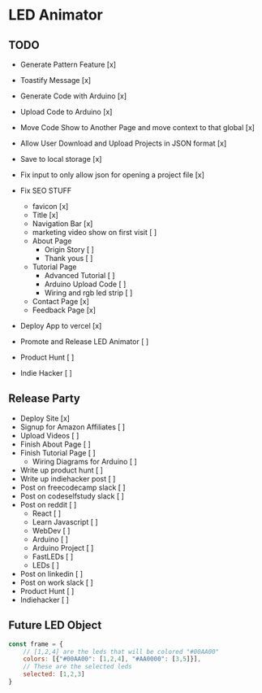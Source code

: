 # LED Animator

## TODO

- Generate Pattern Feature [x]
 - Toastify Message [x]
- Generate Code with Arduino [x]
- Upload Code to Arduino [x]
- Move Code Show to Another Page and move context to that global [x]
- Allow User Download and Upload Projects in JSON format [x]
- Save to local storage [x]
- Fix input to only allow json for opening a project file [x]

- Fix SEO STUFF
  - favicon [x]
  - Title [x]
  - Navigation Bar [x]
  - marketing video show on first visit [ ]
  - About Page
    - Origin Story [ ]
    - Thank yous [ ]
  - Tutorial Page
    - Advanced Tutorial [ ]
    - Arduino Upload Code [ ]
    - Wiring and rgb led strip [ ]
  - Contact Page [x]
  - Feedback Page [x]
- Deploy App to vercel [x]
- Promote and Release LED Animator [ ]
- Product Hunt [ ]
- Indie Hacker [ ]

## Release Party

- Deploy Site [x]
- Signup for Amazon Affiliates [ ]
- Upload Videos [ ]
- Finish About Page [ ] 
- Finish Tutorial Page [ ] 
  - Wiring Diagrams for Arduino [ ]
- Write up product hunt [ ]
- Write up indiehacker post [ ]
- Post on freecodecamp slack [ ]
- Post on codeselfstudy slack [ ]
- Post on reddit [ ]
  - React [ ]
  - Learn Javascript [ ]
  - WebDev  [ ]
  - Arduino [ ]
  - Arduino Project [ ]
  - FastLEDs [ ]
  - LEDs [ ]
- Post on linkedin [ ]
- Post on work slack [ ]
- Product Hunt [ ]
- Indiehacker [ ]



## Future LED Object

```js
const frame = {
    // [1,2,4] are the leds that will be colored "#00AA00"
    colors: [{"#00AA00": [1,2,4], "#AA0000": [3,5]}],
    // These are the selected leds
    selected: [1,2,3]
} 
```